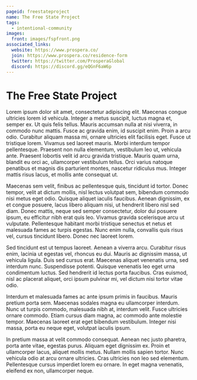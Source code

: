 ```yaml
---
pageid: freestateproject
name: The Free State Project
tags:
  - intentional-community
images:
  front: images/fspfront.png
associated_links:
  website: https://www.prospera.co/
  join: https://www.prospera.co/residence-form
  twitter: https://twitter.com/ProsperaGlobal
  discord: https://discord.gg/eQGnF6aW6p
---
```


# The Free State Project

Lorem ipsum dolor sit amet, consectetur adipiscing elit. Maecenas congue ultricies lorem id vehicula. Integer a metus suscipit, luctus magna et, semper ex. Ut quis felis tellus. Mauris accumsan nulla at nisi viverra, in commodo nunc mattis. Fusce ac gravida enim, id suscipit enim. Proin a arcu odio. Curabitur aliquam massa mi, ornare ultricies elit facilisis eget. Fusce ut tristique lorem. Vivamus sed laoreet mauris. Morbi interdum tempor pellentesque. Praesent non nulla elementum, vestibulum leo ut, vehicula ante. Praesent lobortis velit id arcu gravida tristique. Mauris quam urna, blandit eu orci ac, ullamcorper vestibulum tellus. Orci varius natoque penatibus et magnis dis parturient montes, nascetur ridiculus mus. Integer mattis risus lacus, et mollis ante consequat ut.

Maecenas sem velit, finibus ac pellentesque quis, tincidunt id tortor. Donec tempor, velit at dictum mollis, nisl lectus volutpat sem, bibendum commodo nisi metus eget odio. Quisque aliquet iaculis faucibus. Aenean dignissim, ex et congue posuere, lacus libero aliquam nisi, ut hendrerit libero nisl sed diam. Donec mattis, neque sed semper consectetur, dolor dui posuere ipsum, eu efficitur nibh erat quis leo. Vivamus gravida scelerisque arcu ut vulputate. Pellentesque habitant morbi tristique senectus et netus et malesuada fames ac turpis egestas. Nunc enim nulla, convallis quis risus vel, cursus tincidunt libero. Donec nec laoreet lorem.

Sed tincidunt est ut tempus laoreet. Aenean a viverra arcu. Curabitur risus enim, lacinia ut egestas vel, rhoncus eu dui. Mauris ac dignissim massa, ut vehicula ligula. Duis sed cursus erat. Maecenas aliquet venenatis urna, sed interdum nunc. Suspendisse potenti. Quisque venenatis leo eget urna condimentum luctus. Sed hendrerit id lectus porta faucibus. Cras euismod, nisl ac placerat aliquet, orci ipsum pulvinar mi, vel dictum nisi tortor vitae odio.

Interdum et malesuada fames ac ante ipsum primis in faucibus. Mauris pretium porta sem. Maecenas sodales magna eu ullamcorper interdum. Nunc ut turpis commodo, malesuada nibh at, interdum velit. Fusce ultricies ornare commodo. Etiam cursus diam magna, ac commodo ante molestie tempor. Maecenas laoreet erat eget bibendum vestibulum. Integer nisi massa, porta eu neque eget, volutpat iaculis ipsum.

In pretium massa at velit commodo consequat. Aenean nec justo pharetra, porta ante vitae, egestas purus. Aliquam eget dignissim ex. Proin et ullamcorper lacus, aliquet mollis metus. Nullam mollis sapien tortor. Nunc vehicula odio at arcu ornare ultricies. Cras ultricies non leo sed elementum. Pellentesque cursus imperdiet lorem eu ornare. In eget magna venenatis, eleifend ex non, ullamcorper neque.
